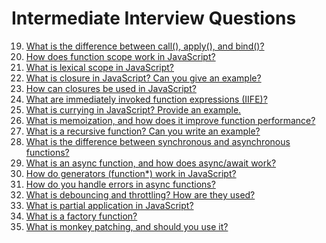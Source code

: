 #  Intermediate Interview Questions  


19. [What is the difference between call(), apply(), and bind()?](19._What_is_the_difference_between_call(),_apply(),_and_bind().md)  
20. [How does function scope work in JavaScript?](20._How_does_function_scope_work_in_JavaScript.md)  
21. [What is lexical scope in JavaScript?](21._What_is_lexical_scope_in_JavaScript.md)  
22. [What is closure in JavaScript? Can you give an example?](22._What_is_closure_in_JavaScript_Can_you_give_an_example.md)  
23. [How can closures be used in JavaScript?](23._How_can_closures_be_used_in_JavaScript.md)  
24. [What are immediately invoked function expressions (IIFE)?](24._What_are_immediately_invoked_function_expressions_(IIFE).md)  
25. [What is currying in JavaScript? Provide an example.](25._What_is_currying_in_JavaScript_Provide_an_example..md)  
26. [What is memoization, and how does it improve function performance?](26._What_is_memoization,_and_how_does_it_improve_function_performance.md)  
27. [What is a recursive function? Can you write an example?](27._What_is_a_recursive_function_Can_you_write_an_example.md)  
28. [What is the difference between synchronous and asynchronous functions?](28._What_is_the_difference_between_synchronous_and_asynchronous_functions.md)  
29. [What is an async function, and how does async/await work?](29._What_is_an_async_function,_and_how_does_asyncawait_work.md)  
30. [How do generators (function*) work in JavaScript?](30._How_do_generators_(function)_work_in_JavaScript.md)  
31. [How do you handle errors in async functions?](31._How_do_you_handle_errors_in_async_functions.md)  
32. [What is debouncing and throttling? How are they used?](32._What_is_debouncing_and_throttling_How_are_they_used.md)  
33. [What is partial application in JavaScript?](33._What_is_partial_application_in_JavaScript.md)  
34. [What is a factory function?](34._What_is_a_factory_function.md)  
35. [What is monkey patching, and should you use it?](35._What_is_monkey_patching,_and_should_you_use_it.md)